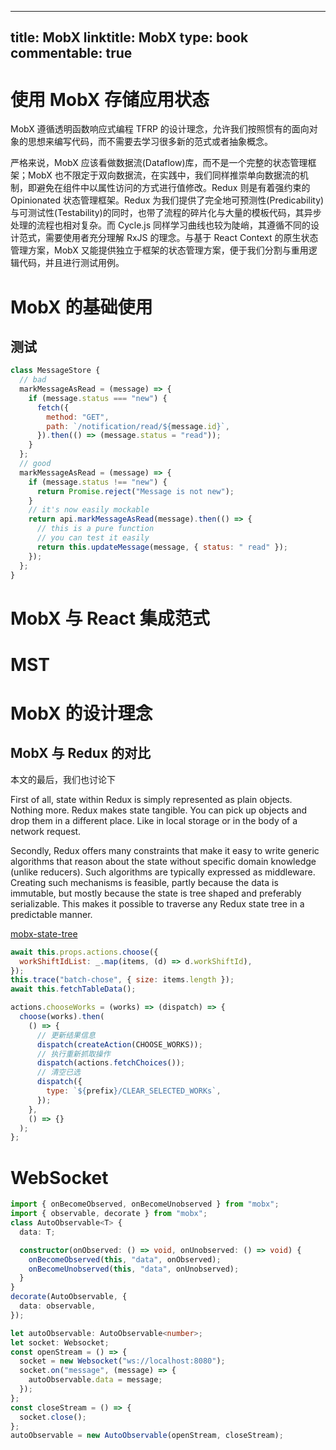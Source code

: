 
---
title: MobX
linktitle: MobX
type: book
commentable: true
---

# 使用 MobX 存储应用状态

MobX 遵循透明函数响应式编程 TFRP 的设计理念，允许我们按照惯有的面向对象的思想来编写代码，而不需要去学习很多新的范式或者抽象概念。

严格来说，MobX 应该看做数据流(Dataflow)库，而不是一个完整的状态管理框架；MobX 也不限定于双向数据流，在实践中，我们同样推崇单向数据流的机制，即避免在组件中以属性访问的方式进行值修改。Redux 则是有着强约束的 Opinionated 状态管理框架。Redux 为我们提供了完全地可预测性(Predicability)与可测试性(Testability)的同时，也带了流程的碎片化与大量的模板代码，其异步处理的流程也相对复杂。而 Cycle.js 同样学习曲线也较为陡峭，其遵循不同的设计范式，需要使用者充分理解 RxJS 的理念。与基于 React Context 的原生状态管理方案，MobX 又能提供独立于框架的状态管理方案，便于我们分割与重用逻辑代码，并且进行测试用例。

# MobX 的基础使用

## 测试

```js
class MessageStore {
  // bad
  markMessageAsRead = (message) => {
    if (message.status === "new") {
      fetch({
        method: "GET",
        path: `/notification/read/${message.id}`,
      }).then(() => (message.status = "read"));
    }
  };
  // good
  markMessageAsRead = (message) => {
    if (message.status !== "new") {
      return Promise.reject("Message is not new");
    }
    // it's now easily mockable
    return api.markMessageAsRead(message).then(() => {
      // this is a pure function
      // you can test it easily
      return this.updateMessage(message, { status: " read" });
    });
  };
}
```

# MobX 与 React 集成范式

# MST

# MobX 的设计理念

## MobX 与 Redux 的对比

本文的最后，我们也讨论下

First of all, state within Redux is simply represented as plain objects. Nothing more. Redux makes state tangible. You can pick up objects and drop them in a different place. Like in local storage or in the body of a network request.

Secondly, Redux offers many constraints that make it easy to write generic algorithms that reason about the state without specific domain knowledge (unlike reducers). Such algorithms are typically expressed as middleware. Creating such mechanisms is feasible, partly because the data is immutable, but mostly because the state is tree shaped and preferably serializable. This makes it possible to traverse any Redux state tree in a predictable manner.

[mobx-state-tree](https://github.com/mobxjs/mobx-state-tree)

```js
await this.props.actions.choose({
  workShiftIdList: _.map(items, (d) => d.workShiftId),
});
this.trace("batch-chose", { size: items.length });
await this.fetchTableData();

actions.chooseWorks = (works) => (dispatch) => {
  choose(works).then(
    () => {
      // 更新结果信息
      dispatch(createAction(CHOOSE_WORKS));
      // 执行重新抓取操作
      dispatch(actions.fetchChoices());
      // 清空已选
      dispatch({
        type: `${prefix}/CLEAR_SELECTED_WORKs`,
      });
    },
    () => {}
  );
};
```

# WebSocket

```ts
import { onBecomeObserved, onBecomeUnobserved } from "mobx";
import { observable, decorate } from "mobx";
class AutoObservable<T> {
  data: T;

  constructor(onObserved: () => void, onUnobserved: () => void) {
    onBecomeObserved(this, "data", onObserved);
    onBecomeUnobserved(this, "data", onUnobserved);
  }
}
decorate(AutoObservable, {
  data: observable,
});
```

```ts
let autoObservable: AutoObservable<number>;
let socket: Websocket;
const openStream = () => {
  socket = new Websocket("ws://localhost:8080");
  socket.on("message", (message) => {
    autoObservable.data = message;
  });
};
const closeStream = () => {
  socket.close();
};
autoObservable = new AutoObservable(openStream, closeStream);
```

    